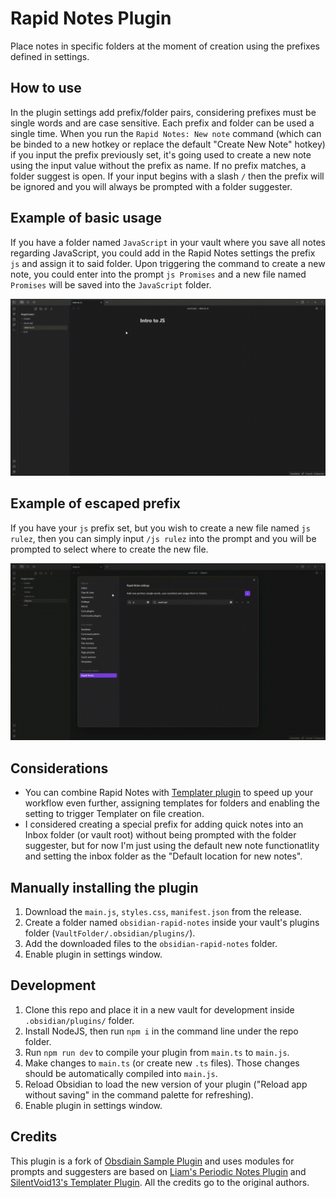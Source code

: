# Rapid Notes Plugin

Place notes in specific folders at the moment of creation using the prefixes defined in settings.

## How to use

In the plugin settings add prefix/folder pairs, considering prefixes must be single words and are case sensitive. Each prefix and folder can be used a single time. When you run the `Rapid Notes: New note` command (which can be binded to a new hotkey or replace the default "Create New Note" hotkey) if you input the prefix previously set, it's going used to create a new note using the input value without the prefix as name. If no prefix matches, a folder suggest is open. If your input begins with a slash `/` then the prefix will be ignored and you will always be prompted with a folder suggester.

## Example of basic usage

If you have a folder named `JavaScript` in your vault where you save all notes regarding JavaScript, you could add in the Rapid Notes settings the prefix `js` and assign it to said folder. Upon triggering the command to create a new note, you could enter into the prompt `js Promises` and a new file named `Promises` will be saved into the `JavaScript` folder.

![Example of basic usage](./assets/basic-usage.gif)

## Example of escaped prefix

If you have your `js` prefix set, but you wish to create a new file named `js rulez`, then you can simply input `/js rulez` into the prompt and you will be prompted to select where to create the new file.

![Example of basic usage](./assets/escape-filenames.gif)

## Considerations

- You can combine Rapid Notes with [Templater plugin](https://github.com/SilentVoid13/Templater) to speed up your workflow even further, assigning templates for folders and enabling the setting to trigger Templater on file creation.
- I considered creating a special prefix for adding quick notes into an Inbox folder (or vault root) without being prompted with the folder suggester, but for now I'm just using the default new note functionatlity and setting the inbox folder as the "Default location for new notes".

## Manually installing the plugin

1. Download the `main.js`, `styles.css`, `manifest.json` from the release.
2. Create a folder named `obsidian-rapid-notes` inside your vault's plugins folder (`VaultFolder/.obsidian/plugins/`).
3. Add the downloaded files to the `obsidian-rapid-notes` folder.
4. Enable plugin in settings window.

## Development

1. Clone this repo and place it in a new vault for development inside `.obsidian/plugins/` folder.
2. Install NodeJS, then run `npm i` in the command line under the repo folder.
3. Run `npm run dev` to compile your plugin from `main.ts` to `main.js`.
4. Make changes to `main.ts` (or create new `.ts` files). Those changes should be automatically compiled into `main.js`.
5. Reload Obsidian to load the new version of your plugin ("Reload app without saving" in the command palette for refreshing).
6. Enable plugin in settings window.

## Credits

This plugin is a fork of [Obsdiain Sample Plugin](https://github.com/obsidianmd/obsidian-sample-plugin) and uses modules for prompts and suggesters are based on [Liam's Periodic Notes Plugin](https://github.com/liamcain/obsidian-periodic-notes) and [SilentVoid13's Templater Plugin](https://github.com/SilentVoid13/Templater). All the credits go to the original authors.